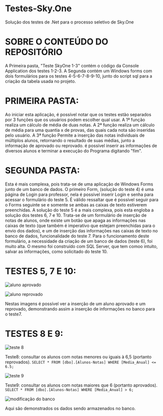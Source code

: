 # Testes-Sky.One

  Solução dos testes de .Net para o processo seletivo de Sky.One

# SOBRE O CONTEÚDO DO REPOSITÓRIO

  A Primeira pasta, "Teste SkyOne 1-3" contém o código da Console Application dos testes 1-2-3.
  A Segunda contém um Windows forms com dois formulários para os testes 4-5-6-7-8-9-10, junto do script 
  sql para a criação da tabela usada no projeto.

 # PRIMEIRA PASTA:
    
  Ao iniciar esta aplicação, é possível notar que os testes estão separados por 3 funções que os usuários podem escolher qual usar.
  A 1ª função realiza um cálculo de média de duas notas.
  A 2ª função realiza um cálculo de média para uma quantia x de provas, das quais cada nota são inseridas pelo usuário.
  A 3ª função Permite a inserção das notas individuais de múltiplos alunos, retornando o resultado de suas médias,  junto a informação de aprovado ou reprovado. é possível inserir as informações de diversos alunos e terminar a execução do Programa digitando "fim".

 # SEGUNDA PASTA:
  
  Esta é mais complexa, pois trata-se de uma aplicação de Windows Forms junto de um banco de dados.
  O primeiro Form, (solução do teste 4) é uma página de Login para professor, nela é possível inserir Login e senha para acessar o formulário 
  do teste 5. É válido ressaltar que é possível seguir para o Forms seguinte se e somente se ambas as caixas de texto 
  estiverem preenchidas.
    A solução do teste 5 é a mais complexa, pois esta engloba a solução dos testes 6, 7 e 10.
  Trata-se de um formulário de inserção de notas de alunos, onde existe um botão que apaga as informações nas caixas de texto
  (que também é imperativo que estejam preenchidas para o envio dos dados), e um de inserção das informações nas caixas de texto
  no banco de dados, funcionalidade do teste 7.
    Para o funcionamento deste formulário, a necessidade da criação de um banco de dados (teste 6), foi muito alta. 
    O mesmo foi construído com SQL Server, que tem comoo intuito, salvar as informações, como solicitado do teste 10.

  # TESTES 5, 7 E 10: 
  
  ![aluno aprovado](https://github.com/LeoACF/Testes-Sky.One/assets/70867390/8b4375be-7d5b-4e9c-8947-b38f3cff2897)
  
  ![aluno reprovado](https://github.com/LeoACF/Testes-Sky.One/assets/70867390/a836a763-1459-4a41-aa22-f0a5e59e0a94)
  
  Nestas imagens é possível ver a inserção de um aluno aprovado e um reprovado, demonstrando assim a inserção de informações no banco para o
  teste7.

  # TESTES 8 E 9:
  
  ![teste 8](https://github.com/LeoACF/Testes-Sky.One/assets/70867390/dcefa746-c421-4f0c-89cd-c2e09416308b)
  
  Teste8: consultar os alunos com notas menores ou iguais à 6,5 (portanto reprovados).
  ``SELECT * FROM [dbo].[Alunos-Notas] WHERE [Media_Anual] <= 6.5;``

  ![teste 9](https://github.com/LeoACF/Testes-Sky.One/assets/70867390/11876ff0-42e1-4857-88e0-2e00bdff5f6b)

  Teste9: consultar os alunos com notas maiores que 6 (portanto aprovados).
  ``SELECT * FROM [dbo].[Alunos-Notas] WHERE [Media_Anual] > 6;``
  
  ![modificação do banco](https://github.com/LeoACF/Testes-Sky.One/assets/70867390/678b6aef-5094-4435-9743-8508ac6df877)
  
  Aqui são demonstrados os dados sendo armazenados no banco.


